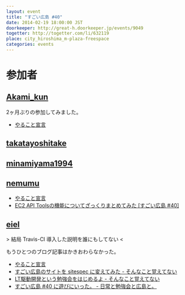 ```yaml
---
layout: event
title: "すごい広島 #40"
date: 2014-02-19 18:00:00 JST
doorkeeper: http://great-h.doorkeeper.jp/events/9049
togetter: http://togetter.com/li/632119
place: city_hiroshima_m-plaza-freespace
categories: events
---
```


# 参加者


## [Akami_kun](https://github.com/Akamikun)

2ヶ月ぶりの参加してみました。

* [やること宣言](https://github.com/great-h/great-h.github.io/issues/685)


## [takatayoshitake](http://twitter.com/takatayoshitake)


## [minamiyama1994](https://github.com/minamiyama1994)


## [nemumu](https://github.com/nemumu)

* [やること宣言](https://github.com/great-h/great-h.github.io/issues/683)
* [EC2 API Toolsの機能についてざっくりまとめてみた [すごい広島 #40]](http://nemumu.hateblo.jp/entry/2014/02/22/231952)


## [eiel](http://eiel.info/)

\> 結局 Travis-CI 導入した説明を誰にもしてない <

もうひとつのブログ記事はかきおわらなかった。

* [やること宣言](https://github.com/great-h/great-h.github.io/issues/684)
* [すごい広島のサイトを sitespec に変えてみた - そんなこと覚えてない](http://blog.eiel.info/blog/2014/02/19/change-sitespec-for-great-h/)
* [LT駆動開発という勉強会をはじめるよ - そんなこと覚えてない](http://blog.eiel.info/blog/2014/02/19/start-ltdd/)
* [すごい広島 #40 に遊びにいった。 - 日常と勉強会と広島と。](http://eielh-life.tumblr.com/post/77188649923/40)
